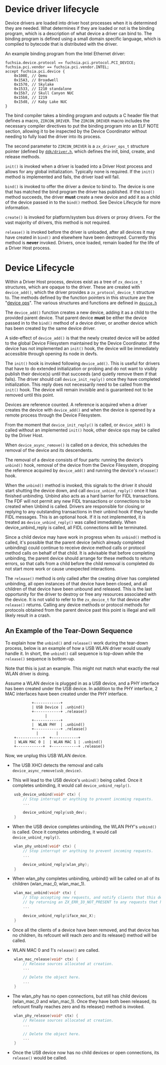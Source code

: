 # Device driver lifecycle

Device drivers are loaded into driver host processes when it is determined they are
needed. What determines if they are loaded or not is the binding program, which
is a description of what device a driver can bind to. The binding program is
defined using a small domain specific language, which is compiled to bytecode that
is distributed with the driver.


An example binding program from the Intel Ethernet driver:

```
fuchsia.device.protocol == fuchsia.pci.protocol.PCI_DEVICE;
fuchsia.pci.vendor == fuchsia.pci.vendor.INTEL;
accept fuchsia.pci.device {
    0x100E, // Qemu
    0x15A3, // Broadwell
    0x1570, // Skylake
    0x1533, // I210 standalone
    0x15b7, // Skull Canyon NUC
    0x15b8, // I219
    0x15d8, // Kaby Lake NUC
}
```

The bind compiler takes a binding program and outputs a C header file that
defines a macro, `ZIRCON_DRIVER`. The `ZIRCON_DRIVER` macro includes the
necessary compiler directives to put the binding program into an ELF NOTE
section, allowing it to be inspected by the Device Coordinator without needing
to fully load the driver into its process.

The second parameter to `ZIRCON_DRIVER` is a `zx_driver_ops_t` structure pointer
(defined by [`ddk/driver.h`](/src/lib/ddk/include/ddk/driver.h), which
defines the init, bind, create, and release methods.

`init()` is invoked when a driver is loaded into a Driver Host process and allows for
any global initialization. Typically none is required. If the `init()` method is
implemented and fails, the driver load will fail.

`bind()` is invoked to offer the driver a device to bind to. The device is one that
has matched the bind program the driver has published. If the `bind()` method succeeds,
the driver **must** create a new device and add it as a child of the device passed in
to the `bind()` method. See Device Lifecycle for more information.

`create()` is invoked for platform/system bus drivers or proxy drivers. For the
vast majority of drivers, this method is not required.

`release()` is invoked before the driver is unloaded, after all devices it may have
created in `bind()` and elsewhere have been destroyed. Currently this method is
**never** invoked. Drivers, once loaded, remain loaded for the life of a Driver Host
process.

# Device Lifecycle

Within a Driver Host process, devices exist as a tree of `zx_device_t` structures,
which are opaque to the driver. These are created with `device_add()`, which the
driver provides a `zx_protocol_device_t` structure to. The methods defined by the
function pointers in this structure are the "[device ops](device-ops.md)". The
various structures and functions are defined in [`device.h`](/src/lib/ddk/include/ddk/device.h)

The `device_add()` function creates a new device, adding it as a child to the
provided parent device. That parent device **must** be either the device passed
in to the `bind()` method of a device driver, or another device which has been
created by the same device driver.

A side-effect of `device_add()` is that the newly created device will be added
to the global Device Filesystem maintained by the Device Coordinator. If the
device has not implemented an `init()` hook, the device will be immediately
accessible through opening its node in devfs.

The `init()` hook is invoked following `device_add()`. This is useful for
drivers that have to do extended initialization or probing and do not want
to visibly publish their device(s) until that succeeds (and quietly remove
them if that fails). The driver should call `device_init_reply()` once they
have completed initialization. This reply does not necessarily need to be
called from the `init()` hook. The device will remain invisible and is
guaranteed not to be removed until this point.

Devices are reference counted. A reference is acquired when a driver creates
the device with `device_add()` and when the device is opened by a remote process
through the Device Filesystem.

From the moment that `device_init_reply()` is called, or `device_add()` is called
without an implemented `init()` hook, other device ops may be called by the
Driver Host.

When `device_async_remove()` is called on a device, this schedules the removal
of the device and its descendents.

The removal of a device consists of four parts: running the device's `unbind()` hook,
removal of the device from the Device Filesystem, dropping the reference acquired
by `device_add()` and running the device's `release()` hook.

When the `unbind()` method is invoked, this signals to the driver it should start
shutting the device down, and call `device_unbind_reply()` once it has finished unbinding.
Unbind also acts as a hard barrier for FIDL transactions.
The FDF will not permit any new FIDL transactions or connections
to be created when Unbind is called. Drivers are responsible
for closing or replying to any outstanding transactions in their
unbind hook if they handle FIDL messages.
This is an optional hook. If it is not implemented, it is treated as `device_unbind_reply()`
was called immediately. When device_unbind_reply is called,
all FIDL connections will be terminated.

Since a child device may have work in progress when its `unbind()` method is
called, it's possible that the parent device (which already completed
unbinding) could continue to receive device method calls or protocol method
calls on behalf of that child. It is advisable that before completing unbinding,
the parent device should arrange for these methods to return errors, so that
calls from a child before the child removal is completed do not start more
work or cause unexpected interactions.

The `release()` method is only called after the creating driver has completed
unbinding, all open instances of that device have been closed,
and all children of that device have been unbound and released. This
is the last opportunity for the driver to destroy or free any resources associated
with the device. It is not valid to refer to the `zx_device_t` for that device
after `release()` returns. Calling any device methods or protocol methods for
protocols obtained from the parent device past this point is illegal and will
likely result in a crash.

## An Example of the Tear-Down Sequence

To explain how the `unbind()` and `release()` work during the tear-down process,
below is an example of how a USB WLAN driver would usually handle it. In short,
the `unbind()` call sequence is top-down while the `release()` sequence is bottom-up.

Note that this is just an example. This might not match what exactly the real WLAN driver
is doing.

Assume a WLAN device is plugged in as a USB device, and a PHY interface has been
created under the USB device. In addition to the PHY interface, 2 MAC interfaces
have been created under the PHY interface.

```
            +------------+
            | USB Device | .unbind()
            +------------+ .release()
                  |
            +------------+
            |  WLAN PHY  | .unbind()
            +------------+ .release()
              |        |
    +------------+  +------------+
    | WLAN MAC 0 |  | WLAN MAC 1 | .unbind()
    +------------+  +------------+ .release()
```

Now, we unplug this USB WLAN device.

* The USB XHCI detects the removal and calls `device_async_remove(usb_device)`.

* This will lead to the USB device's `unbind()` being called.
  Once it completes unbinding, it would call `device_unbind_reply()`.

```c
    usb_device_unbind(void* ctx) {
        // Stop interrupt or anything to prevent incoming requests.
        ...

        device_unbind_reply(usb_dev);
    }
```

* When the USB device completes unbinding, the WLAN PHY's `unbind()` is called.
  Once it completes unbinding, it would call `device_unbind_reply()`.

```c
    wlan_phy_unbind(void* ctx) {
        // Stop interrupt or anything to prevent incoming requests.
        ...

        device_unbind_reply(wlan_phy);
    }
```

* When wlan_phy completes unbinding, unbind() will be called on all of its children
  (wlan_mac_0, wlan_mac_1).

```c
    wlan_mac_unbind(void* ctx) {
        // Stop accepting new requests, and notify clients that this device is offline (often just
        // by returning an ZX_ERR_IO_NOT_PRESENT to any requests that happen after unbind).
        ...

        device_unbind_reply(iface_mac_X);
    }
```

* Once all the clients of a device have been removed, and that device has no children,
  its refcount will reach zero and its release() method will be called.

* WLAN MAC 0 and 1's `release()` are called.

```c
    wlan_mac_release(void* ctx) {
        // Release sources allocated at creation.
        ...

        // Delete the object here.
        ...
    }
```

* The wlan_phy has no open connections, but still has child devices (wlan_mac_0 and wlan_mac_1).
  Once they have both been released, its refcount finally reaches zero and its release()
  method is invoked.

```c
    wlan_phy_release(void* ctx) {
        // Release sources allocated at creation.
        ...

        // Delete the object here.
        ...
    }
```

* Once the USB device now has no child devices or open connections, its `release()` would be called.

